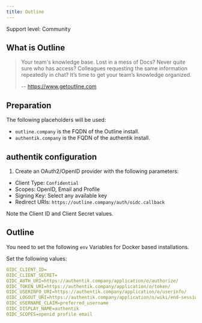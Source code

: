 ```yaml
---
title: Outline
---
```


<span class="badge badge--secondary">Support level: Community</span>

## What is Outline

> Your team's knowledge base.
> Lost in a mess of Docs? Never quite sure who has access? Colleagues requesting the same information repeatedly in chat? It’s time to get your team’s knowledge organized.
>
> -- https://www.getoutline.com

## Preparation

The following placeholders will be used:

-   `outline.company` is the FQDN of the Outline install.
-   `authentik.company` is the FQDN of the authentik install.


## authentik configuration

1. Create an OAuth2/OpenID provider with the following parameters:

-   Client Type: `Confidential`
-   Scopes: OpenID, Email and Profile
-   Signing Key: Select any available key
-   Redirect URIs: `https://outline.company/auth/oidc.callback`

Note the Client ID and Client Secret values.

## Outline

You need to set the following `env` Variables for Docker based installations.

Set the following values:

```yaml
OIDC_CLIENT_ID=
OIDC_CLIENT_SECRET=
OIDC_AUTH_URI=https://authentik.company/application/o/authorize/
OIDC_TOKEN_URI=https://authentik.company/application/o/token/
OIDC_USERINFO_URI=https://authentik.company/application/o/userinfo/
OIDC_LOGOUT_URI=https://authentik.company/application/o/wiki/end-session/
OIDC_USERNAME_CLAIM=preferred_username
OIDC_DISPLAY_NAME=authentik
OIDC_SCOPES=openid profile email
```
